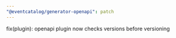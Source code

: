 ```yaml
---
"@eventcatalog/generator-openapi": patch
---
```


fix(plugin): openapi plugin now checks versions before versioning
